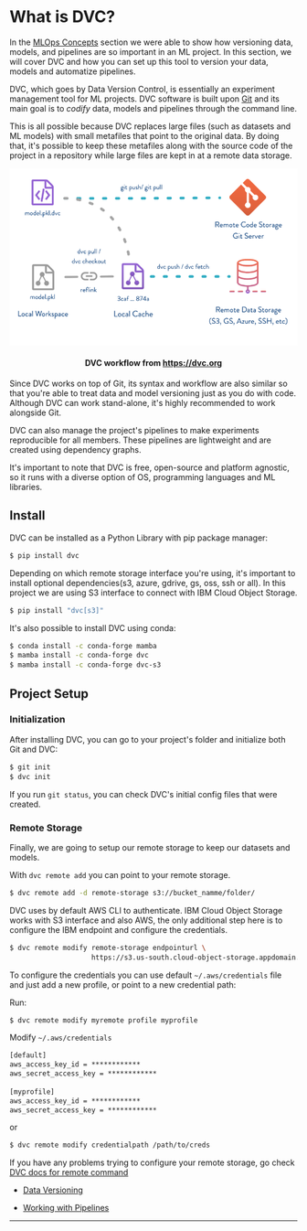 # What is DVC?

In the [MLOps Concepts](../MLOps/Data/index.md) section we were able to show how versioning data, models, and pipelines are so important in an ML project. In this section, we will cover DVC and how you can set up this tool to version your data, models and automatize pipelines.

DVC, which goes by Data Version Control, is essentially an experiment management tool for ML projects. DVC software is built upon [Git](https://git-scm.com) and its main goal is to *codify* data, models and pipelines through the command line.

This is all possible because DVC replaces large files (such as datasets and ML models) with small metafiles that point to the original data. By doing that, it's possible to keep these metafiles along with the source code of the project in a repository while large files are kept in at a remote data storage.


![dvc diagram](../assets/dvc/dvc_diagram.png)

<center> <h4>DVC workflow from <a href='https://dvc.org'>https://dvc.org</a></h4> </center>



Since DVC works on top of Git, its syntax and workflow are also similar so that you're able to treat data and model versioning just as you do with code. Although DVC can work stand-alone, it's highly recommended to work alongside Git.

DVC can also manage the project's pipelines to make experiments reproducible for all members. These pipelines are lightweight and are created using dependency graphs. 

It's important to note that DVC is free, open-source and platform agnostic, so it runs with a diverse option of OS, programming languages and ML libraries.

## Install

DVC can be installed as a Python Library with pip package manager:

```bash
$ pip install dvc
```

Depending on which remote storage interface you're using, it's important to install optional dependencies(s3, azure, gdrive, gs, oss, ssh or all). In this  project  we are using S3 interface to connect with IBM Cloud Object Storage.

```bash
$ pip install "dvc[s3]"
```

It's also possible to install DVC using conda:

```bash
$ conda install -c conda-forge mamba
$ mamba install -c conda-forge dvc
$ mamba install -c conda-forge dvc-s3
```

## Project Setup

### Initialization

After installing DVC, you can go to your project's folder and initialize both Git and DVC:

```bash
$ git init
$ dvc init
```

If you run ```git status```, you can check DVC's initial config files that were created.


### Remote Storage

Finally, we are going to setup our remote storage to keep our datasets and models. 

With ```dvc remote add``` you can point to your remote storage.
```bash
$ dvc remote add -d remote-storage s3://bucket_namme/folder/
```

DVC uses by default AWS CLI to authenticate. IBM Cloud Object Storage works with S3 interface and also AWS, the only additional step here is to configure the IBM endpoint and configure the credentials.

```bash
$ dvc remote modify remote-storage endpointurl \
                    https://s3.us-south.cloud-object-storage.appdomain.cloud
```

To configure the credentials you can use default ```~/.aws/credentials``` file and just add a new profile, or point to a new credential path:


Run:
```bash
$ dvc remote modify myremote profile myprofile
```
Modify ```~/.aws/credentials```
```
[default]
aws_access_key_id = ************
aws_secret_access_key = ************

[myprofile]
aws_access_key_id = ************
aws_secret_access_key = ************

```

or

```bash
$ dvc remote modify credentialpath /path/to/creds
```

If you have any problems trying to configure your remote storage, go check [DVC docs for remote command](https://dvc.org/doc/command-reference/remote/)


- [Data Versioning](./basic_dvc.md)

- [Working with Pipelines](./pipelines_dvc.md) 

___